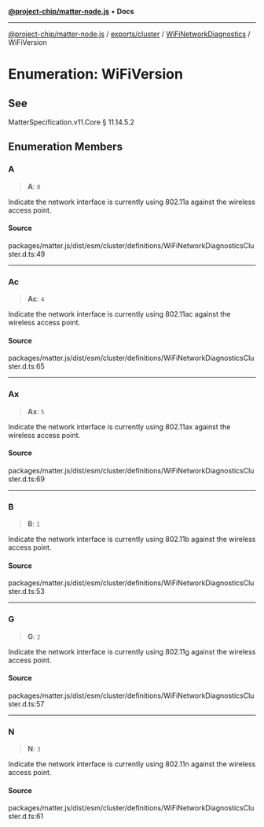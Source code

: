 [**@project-chip/matter-node.js**](../../../../../README.md) • **Docs**

***

[@project-chip/matter-node.js](../../../../../modules.md) / [exports/cluster](../../../README.md) / [WiFiNetworkDiagnostics](../README.md) / WiFiVersion

# Enumeration: WiFiVersion

## See

MatterSpecification.v11.Core § 11.14.5.2

## Enumeration Members

### A

> **A**: `0`

Indicate the network interface is currently using 802.11a against the wireless access point.

#### Source

packages/matter.js/dist/esm/cluster/definitions/WiFiNetworkDiagnosticsCluster.d.ts:49

***

### Ac

> **Ac**: `4`

Indicate the network interface is currently using 802.11ac against the wireless access point.

#### Source

packages/matter.js/dist/esm/cluster/definitions/WiFiNetworkDiagnosticsCluster.d.ts:65

***

### Ax

> **Ax**: `5`

Indicate the network interface is currently using 802.11ax against the wireless access point.

#### Source

packages/matter.js/dist/esm/cluster/definitions/WiFiNetworkDiagnosticsCluster.d.ts:69

***

### B

> **B**: `1`

Indicate the network interface is currently using 802.11b against the wireless access point.

#### Source

packages/matter.js/dist/esm/cluster/definitions/WiFiNetworkDiagnosticsCluster.d.ts:53

***

### G

> **G**: `2`

Indicate the network interface is currently using 802.11g against the wireless access point.

#### Source

packages/matter.js/dist/esm/cluster/definitions/WiFiNetworkDiagnosticsCluster.d.ts:57

***

### N

> **N**: `3`

Indicate the network interface is currently using 802.11n against the wireless access point.

#### Source

packages/matter.js/dist/esm/cluster/definitions/WiFiNetworkDiagnosticsCluster.d.ts:61
